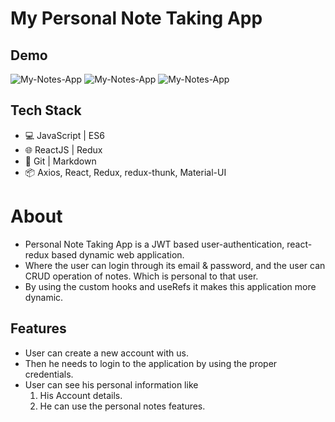 
# My Personal Note Taking App

## Demo
![My-Notes-App](https://user-images.githubusercontent.com/100915096/159106606-f5d07c3b-56fc-4e5d-9fd8-529f582a32db.png)
![My-Notes-App](https://user-images.githubusercontent.com/100915096/159106608-76d9dd9e-35a3-426b-9a9f-b9c314855983.png)
![My-Notes-App](https://user-images.githubusercontent.com/100915096/159106610-dffebc1a-bc72-40e5-877d-81e104629083.png)


## Tech Stack

- 💻 JavaScript | ES6
- 🌐 ReactJS | Redux
- 🔧 Git | Markdown
- 📦 Axios, React, Redux, redux-thunk, Material-UI
# About

- Personal Note Taking App is a JWT based user-authentication, react-redux based dynamic web application.
- Where the user can login through its email & password, and the user can CRUD operation of notes. Which is personal to that user.
- By using the custom hooks and useRefs it makes this application more dynamic.
## Features

- User can create a new account with us.
- Then he needs to login to the application by using the proper credentials.
- User can see his personal information like
    1. His Account details.
    2. He can use the personal notes features.